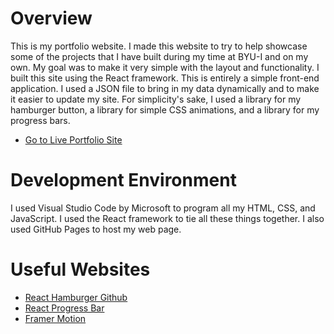# Overview

This is my portfolio website.  I made this website to try to help showcase some of the projects that I have built during my time at BYU-I and on my own.  My goal was to make it very simple with the layout and functionality. I built this site using the React framework. This is entirely a simple front-end application.  I used a JSON file to bring in my data dynamically and to make it easier to update my site. For simplicity's sake, I used a library for my hamburger button, a library for simple CSS animations, and a library for my progress bars.

* [Go to Live Portfolio Site](https://mdowns1999.github.io/downs-portfolio/)

# Development Environment

I used Visual Studio Code by Microsoft to program all my HTML, CSS, and JavaScript.  I used the React framework to tie all these things together.  I also used GitHub Pages to host my web page.

# Useful Websites
* [React Hamburger Github](https://github.com/cyntler/hamburger-react)
* [React Progress Bar](https://www.npmjs.com/package/@ramonak/react-progress-bar)
* [Framer Motion](https://www.npmjs.com/package/framer-motion)

